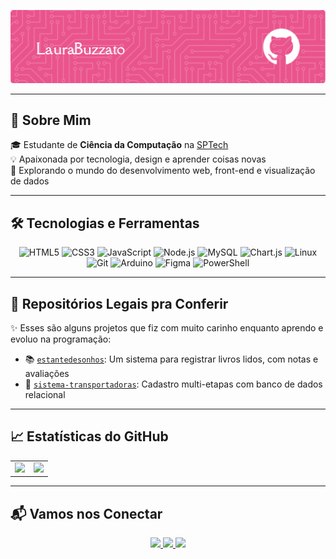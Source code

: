 <!-- Banner -->
<p align="center">
  <img src="github-header-image (1).png" alt="Banner" />
</p>

---

## 🧠 Sobre Mim

🎓 Estudante de **Ciência da Computação** na [SPTech](https://www.sptech.school/)  
💡 Apaixonada por tecnologia, design e aprender coisas novas  
🚀 Explorando o mundo do desenvolvimento web, front-end e visualização de dados  

---

## 🛠️ Tecnologias e Ferramentas

<div align="center">
  <img src="https://profilinator.rishav.dev/skills-assets/html5-original-wordmark.svg" alt="HTML5" height="62" />
  <img src="https://profilinator.rishav.dev/skills-assets/css3-original-wordmark.svg" alt="CSS3" height="62" />
  <img src="https://profilinator.rishav.dev/skills-assets/javascript-original.svg" alt="JavaScript" height="50" />
  <img src="https://profilinator.rishav.dev/skills-assets/nodejs-original-wordmark.svg" alt="Node.js" height="50" />
  <img src="https://profilinator.rishav.dev/skills-assets/mysql-original-wordmark.svg" alt="MySQL" height="50" />
  <img src="https://profilinator.rishav.dev/skills-assets/logo-title.svg" alt="Chart.js" height="50" />
  <img src="https://profilinator.rishav.dev/skills-assets/linux-original.svg" alt="Linux" height="50" />
  <img src="https://profilinator.rishav.dev/skills-assets/git-scm-icon.svg" alt="Git" height="50" />
  <img src="https://profilinator.rishav.dev/skills-assets/arduino.png" alt="Arduino" height="50" />
  <img src="https://profilinator.rishav.dev/skills-assets/figma-icon.svg" alt="Figma" height="50" />
  <img src="https://profilinator.rishav.dev/skills-assets/powershell.png" alt="PowerShell" height="50" />
</div>

---

## 📁 Repositórios Legais pra Conferir

✨ Esses são alguns projetos que fiz com muito carinho enquanto aprendo e evoluo na programação:

- 📚 [`estantedesonhos`](https://github.com/LauraBuzzato/Projeto_Individual2025-1): Um sistema para registrar livros lidos, com notas e avaliações  
- 🚚 [`sistema-transportadoras`](https://github.com/LauraBuzzato/Projeto_PI_Grupo09): Cadastro multi-etapas com banco de dados relacional

---

## 📈 Estatísticas do GitHub


<div align="center">

<table>
  <tr>
    <td>
      <img src="https://github-readme-stats.vercel.app/api?username=LauraBuzzato&show_icons=true&theme=radical&hide=contribs,prs" width="585"/>
    </td>
    <td>
      <img src="https://github-readme-stats.vercel.app/api/top-langs/?username=LauraBuzzato&layout=compact&theme=radical" width="400"/>
    </td>
  </tr>
</table>

</div>

---

## 📬 Vamos nos Conectar

<p align="center">
  <a href="https://www.linkedin.com/in/laura-belinello-buzzato-502234182/" target="_blank">
    <img src="https://img.shields.io/badge/LinkedIn-0077B5?style=for-the-badge&logo=linkedin&logoColor=white"/>
  </a>
  <a href="mailto:laurabelinello@gmail.com">
    <img src="https://img.shields.io/badge/Email-EA4335?style=for-the-badge&logo=gmail&logoColor=white"/>
  </a>
  <a href="https://www.instagram.com/laurabelinello/" target="_blank">
    <img src="https://img.shields.io/badge/Instagram-E4405F?style=for-the-badge&logo=instagram&logoColor=white"/>
  </a>
</p>

